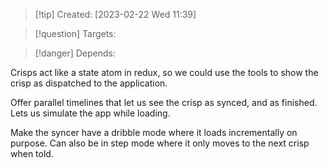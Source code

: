 
>[!tip] Created: [2023-02-22 Wed 11:39]

>[!question] Targets: 

>[!danger] Depends: 

Crisps act like a state atom in redux, so we could use the tools to show the crisp as dispatched to the application.

Offer parallel timelines that let us see the crisp as synced, and as finished.
Lets us simulate the app while loading.

Make the syncer have a dribble mode where it loads incrementally on purpose.  Can also be in step mode where it only moves to the next crisp when told.